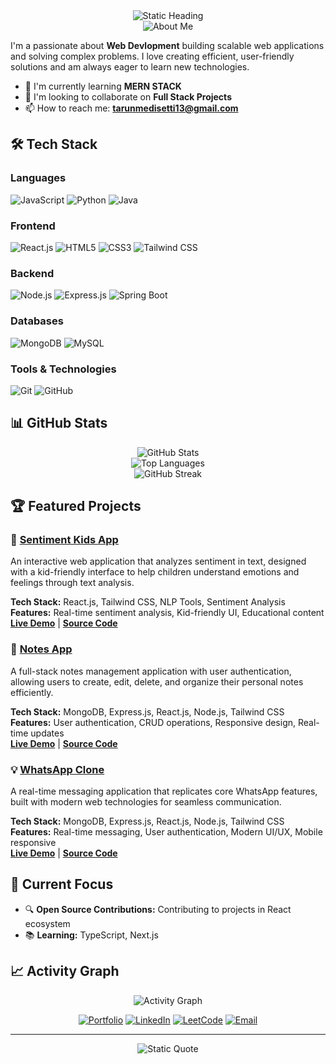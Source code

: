 <div align="center">
  <img src="https://readme-typing-svg.herokuapp.com?font=Fira+Code&size=32&duration=1&pause=999999&color=2E86AB&center=true&vCenter=true&width=800&lines=Hello+Developers,+I'm+Tarun+Medisetti+%F0%9F%91%8B" alt="Static Heading" />
</div>

<div align="center">
  <img src="https://readme-typing-svg.herokuapp.com?font=Arial&size=24&duration=1&pause=999999&color=FF6B6B&center=true&vCenter=true&width=435&lines=🚀+About+Me" alt="About Me" />
</div>

I'm a passionate about **Web Devlopment** building scalable web applications and solving complex problems. I love creating efficient, user-friendly solutions and am always eager to learn new technologies.

- 🌱 I'm currently learning **MERN STACK**
- 👯 I'm looking to collaborate on **Full Stack Projects**
- 📫 How to reach me: **tarunmedisetti13@gmail.com**

## 🛠️ Tech Stack

### Languages
![JavaScript](https://img.shields.io/badge/-JavaScript-F7DF1E?style=flat-square&logo=javascript&logoColor=black)
![Python](https://img.shields.io/badge/-Python-3776AB?style=flat-square&logo=python&logoColor=white)
![Java](https://img.shields.io/badge/-Java-007396?style=flat-square&logo=openjdk&logoColor=white)
### Frontend
![React.js](https://img.shields.io/badge/-React-61DAFB?style=flat-square&logo=react&logoColor=black)
![HTML5](https://img.shields.io/badge/-HTML5-E34F26?style=flat-square&logo=html5&logoColor=white)
![CSS3](https://img.shields.io/badge/-CSS3-1572B6?style=flat-square&logo=css&logoColor=white)
![Tailwind CSS](https://img.shields.io/badge/-Tailwind%20CSS-38B2AC?style=flat-square&logo=tailwindcss&logoColor=white)
### Backend
![Node.js](https://img.shields.io/badge/-Node.js-339933?style=flat-square&logo=node.js&logoColor=white)
![Express.js](https://img.shields.io/badge/-Express.js-000000?style=flat-square&logo=express&logoColor=white)
![Spring Boot](https://img.shields.io/badge/-Spring%20Boot-6DB33F?style=flat-square&logo=spring-boot&logoColor=white)

### Databases
![MongoDB](https://img.shields.io/badge/-MongoDB-47A248?style=flat-square&logo=mongodb&logoColor=white)
![MySQL](https://img.shields.io/badge/-MySQL-4479A1?style=flat-square&logo=mysql&logoColor=white)

### Tools & Technologies
![Git](https://img.shields.io/badge/-Git-F05032?style=flat-square&logo=git&logoColor=white)
![GitHub](https://img.shields.io/badge/-GitHub-181717?style=flat-square&logo=github&logoColor=white)

## 📊 GitHub Stats

<div align="center">
  <img src="https://github-readme-stats.vercel.app/api?username=tarunmedisetti13&show_icons=true&theme=radical&count_private=true" alt="GitHub Stats" />
</div>

<div align="center">
  <img src="https://github-readme-stats.vercel.app/api/top-langs/?username=tarunmedisetti13&layout=compact&theme=radical" alt="Top Languages" />
</div>

<div align="center">
  <img src="https://github-readme-streak-stats.herokuapp.com/?user=tarunmedisetti13&theme=radical" alt="GitHub Streak" />
</div>

## 🏆 Featured Projects

### 🌟 [Sentiment Kids App](https://github.com/tarunmedisetti13/sentiment-kids-app)
An interactive web application that analyzes sentiment in text, designed with a kid-friendly interface to help children understand emotions and feelings through text analysis.

**Tech Stack:** React.js, Tailwind CSS, NLP Tools, Sentiment Analysis  
**Features:** Real-time sentiment analysis, Kid-friendly UI, Educational content  
**[Live Demo](https://sentiment-kids-app.netlify.app/)** | **[Source Code](https://github.com/tarunmedisetti13/sentiment-kids-app)**

### 🚀 [Notes App](https://github.com/tarunmedisetti13/notes-app-mern)
A full-stack notes management application with user authentication, allowing users to create, edit, delete, and organize their personal notes efficiently.

**Tech Stack:** MongoDB, Express.js, React.js, Node.js, Tailwind CSS  
**Features:** User authentication, CRUD operations, Responsive design, Real-time updates  
**[Live Demo](https://notes-highway-delite.netlify.app/)** | **[Source Code](https://github.com/tarunmedisetti13/notes-app-mern)**

### 💡 [WhatsApp Clone](https://github.com/tarunmedisetti13/whatsapp-clone)
A real-time messaging application that replicates core WhatsApp features, built with modern web technologies for seamless communication.

**Tech Stack:** MongoDB, Express.js, React.js, Node.js, Tailwind CSS  
**Features:** Real-time messaging, User authentication, Modern UI/UX, Mobile responsive  
**[Live Demo](https://rapidquest-tarun.netlify.app/)** | **[Source Code](https://github.com/tarunmedisetti13/whatsapp-clone)**

## 🎯 Current Focus
- 🔍 **Open Source Contributions:** Contributing to projects in React ecosystem
- 📚 **Learning:** TypeScript, Next.js

## 📈 Activity Graph
<div align="center">
  <img src="https://github-readme-activity-graph.vercel.app/graph?username=tarunmedisetti13&bg_color=0d1117&color=ffffff&line=00ff88&point=ffffff&area=true&hide_border=true" alt="Activity Graph" />
</div>



<div align="center">

[![Portfolio](https://img.shields.io/badge/-Portfolio-000000?style=for-the-badge&logo=react&logoColor=white)](https://tarunmedisetti-portfolio.netlify.app/)
[![LinkedIn](https://img.shields.io/badge/-LinkedIn-0077B5?style=for-the-badge&logo=linkedin&logoColor=white)](https://www.linkedin.com/in/tarun-medisetti/)
[![LeetCode](https://img.shields.io/badge/-LeetCode-FFA116?style=for-the-badge&logo=leetcode&logoColor=black)](https://leetcode.com/u/tarun_medisetti)
[![Email](https://img.shields.io/badge/-Email-D14836?style=for-the-badge&logo=gmail&logoColor=white)](mailto:tarunmedisetti13@gmail.com)

</div>

---



<div align="center">
  <img src="https://readme-typing-svg.herokuapp.com?font=Fira+Code&size=20&duration=1&pause=999999&color=2E86AB&center=true&vCenter=true&width=600&lines=%F0%9F%8E%93+%22Degree+earned,+dreams+loading...%22+%E2%9C%A8" alt="Static Quote" />
</div>
